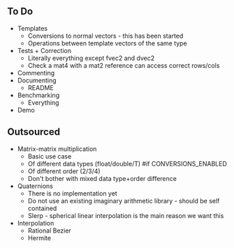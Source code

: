 ## To Do

- Templates
  - Conversions to normal vectors - this has been started
  - Operations between template vectors of the same type
- Tests + Correction
  - Literally everything except fvec2 and dvec2
  - Check a mat4 with a mat2 reference can access correct rows/cols
- Commenting
- Documenting
  - README
- Benchmarking
  - Everything
- Demo

## Outsourced

- Matrix-matrix multiplication
  - Basic use case
  - Of different data types (float/double/T) #if CONVERSIONS_ENABLED
  - Of different order (2/3/4)
  - Don't bother with mixed data type+order difference
- Quaternions
  - There is no implementation yet
  - Do not use an existing imaginary arithmetic library - should be self contained
  - Slerp - spherical linear interpolation is the main reason we want this
- Interpolation
  - Rational Bezier
  - Hermite

